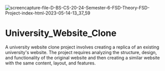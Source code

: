 ![screencapture-file-D-BS-CS-20-24-Semester-6-FSD-Theory-FSD-Project-index-html-2023-05-14-13_37_59](https://github.com/HuzaifaGits/University_Website_Clone/assets/99679997/a54609c5-c8e1-41cd-9f12-7c2fd972cc0e)
# University_Website_Clone
A university website clone project involves creating a replica of an existing university's website. The project requires analyzing the structure, design, and functionality of the original website and then creating a similar website with the same content, layout, and features.
